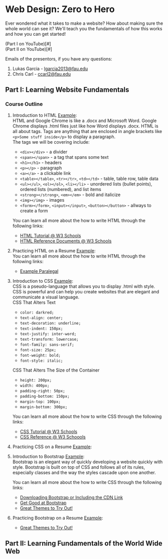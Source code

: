 # Web Design: Zero to Hero
Ever wondered what it takes to make a website? How about making sure the whole world can see it? We'll teach you the fundamentals of how this works and how you can get started!  

(Part I on YouTube)[#]  
(Part II on YouTube)[#]

Emails of the presentors, if you have any questions:
1) Lukas Garcia - lgarcia2013@fau.edu
2) Chris Carl - ccarl2@fau.edu


## Part I: Learning Website Fundamentals

### Course Outline
1. Introduction to HTML [Example](http://webdesignzerotohero.org.s3-website.us-east-2.amazonaws.com/01-html-intro.html):  
   HTML and Google Chrome is like a .docx and Microsoft Word. Google Chrome displays .html files just like how Word displays .docx. HTML is all about tags. Tags are anything that are enclosed in angle brackets like ```<p>Some stuff inside</p>``` to display a paragraph.  
   The tags we will be covering include:  
   * ```<div></div>``` - a divider  
   * ```<span></span>``` - a tag that spans some text  
   * ```<h1></h1>``` - headers  
   * ```<p></p>``` - paragraph  
   * ```<a></a>``` - a clickable link  
   * ```<table></table>```, ```<tr></tr>```, ```<td></td>``` - table, table row, table data  
   * ```<ul></ul>```, ```<ol></ol>```, ```<li></li>``` - unordered lists (bullet points), ordered lists (numbered), and list items  
   * ```<strong></strong>```, ```<em></em>``` - bold and italicize  
   * ```<img></img>``` - images  
   * ```<form></form>```, ```<input></input>```, ```<button></button>``` - allways to create a form  
   
   You can learn all more about the how to write HTML through the following links:  
   * [HTML Tutorial @ W3 Schools](https://www.w3schools.com/html/)  
   * [HTML Reference Documents @ W3 Schools](https://www.w3schools.com/tags/default.asp)  

2. Practicing HTML on a Resume [Example](http://webdesignzerotohero.org.s3-website.us-east-2.amazonaws.com/02-html-resume.html):  
   You can learn all more about the how to write HTML through the following links:  
   * [Example Paralegal](https://www.monster.com/career-advice/article/paralegal-resume-sample)  

3. Introduction to CSS [Example](http://webdesignzerotohero.org.s3-website.us-east-2.amazonaws.com/03-css-intro.html):  
   CSS is a pseudo-language that allows you to display .html with style. CSS is powerful and can help you create websites that are elegant and communicate a visual language.  
   CSS That Alters Text
   * ```color: darkred;```
   * ```text-align: center;```
   * ```text-decoration: underline;```
   * ```text-indent: 150px;```
   * ```text-justify: inter-word;```
   * ```text-transform: lowercase;```
   * ```font-family: sans-serif;```
   * ```font-size: 25px;```
   * ```font-weight: bold;```
   * ```font-style: italic;```

   CSS That Alters The Size of the Container
   * ```height: 200px;```
   * ```width: 400px;```
   * ```padding-right: 50px;```
   * ```padding-bottom: 150px;```
   * ```margin-top: 100px;```
   * ```margin-bottom: 300px;```

   You can learn all more about the how to write CSS through the following links:  
   * [CSS Tutorial @ W3 Schools](https://www.w3schools.com/Css/)  
   * [CSS Reference @ W3 Schoools](https://www.w3schools.com/cssref/default.asp)  

4. Practicing CSS on a Resume [Example](http://webdesignzerotohero.org.s3-website.us-east-2.amazonaws.com/04-css-resume.html):  


5. Introduction to Bootstrap [Example](http://webdesignzerotohero.org.s3-website.us-east-2.amazonaws.com/5-bootstrap-intro.html):  
   Bootstrap is an elegant way of quickly developing a website quickly with style. Bootstrap is built on top of CSS and follows all of its rules, especially classes and the way the styles cascade upon one another.  

   You can learn all more about the how to write CSS through the following links:  
   * [Downloading Bootstrap or Including the CDN Link](http://getbootstrap.com/docs/4.0/getting-started/introduction/)  
   * [Get Good at Bootstrap](https://www.youtube.com/watch?v=5GcQtLDGXy8)  
   * [Great Themes to Try Out!](https://startbootstrap.com/)  

6. Practicing Bootstrap on a Resume [Example](http://webdesignzerotohero.org.s3-website.us-east-2.amazonaws.com/06-html-resume.html):  
   * [Great Themes to Try Out!](https://startbootstrap.com/)  

## Part II: Learning Fundamentals of the World Wide Web
